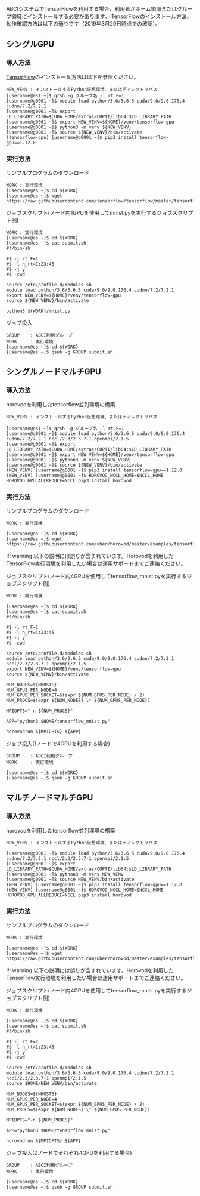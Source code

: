ABCIシステムでTensorFlowを利用する場合、利用者がホーム領域またはグループ領域にインストールする必要があります。
TensorFlowのインストール方法、動作確認方法は以下の通りです（2019年3月29日時点での確認）。

## シングルGPU

### 導入方法

[TensorFlow](https://www.tensorflow.org/)のインストール方法は以下を参照ください。

```
NEW_VENV : インストールするPython仮想環境、またはディレクトリパス
[username@es1 ~]$ qrsh -g グループ名 -l rt_F=1
[username@g0001 ~]$ module load python/3.6/3.6.5 cuda/9.0/9.0.176.4 cudnn/7.2/7.2.1
[username@g0001 ~]$ export LD_LIBRARY_PATH=$CUDA_HOME/extras/CUPTI/lib64:$LD_LIBRARY_PATH
[username@g0001 ~]$ export NEW_VENV=${HOME}/venv/tensorflow-gpu
[username@g0001 ~]$ python3 -m venv ${NEW_VENV}
[username@g0001 ~]$ source ${NEW_VENV}/bin/activate
(tensorflow-gpu) [username@g0001 ~]$ pip3 install tensorflow-gpu==1.12.0
```

###  実行方法

サンプルプログラムのダウンロード
```
WORK : 実行環境
[username@es ~]$ cd ${WORK}
[username@es ~]$ wget https://raw.githubusercontent.com/tensorflow/tensorflow/master/tensorflow/examples/tutorials/mnist/mnist.py
```

ジョブスクリプト(ノード内1GPUを使用してmnist.pyを実行するジョブスクリプト例)
```
WORK : 実行環境
[username@es ~]$ cd ${WORK}
[username@es ~]$ cat submit.sh
#!/bin/sh

#$ -l rt_F=1
#$ -l h_rt=1:23:45
#$ -j y
#$ -cwd

source /etc/profile.d/modules.sh
module load python/3.6/3.6.5 cuda/9.0/9.0.176.4 cudnn/7.2/7.2.1
export NEW_VENV=${HOME}/venv/tensorflow-gpu
source ${NEW_VENV}/bin/activate

python3 ${WORK}/mnist.py
```

ジョブ投入
```
GROUP    : ABCI利用グループ
WORK     : 実行環境
[username@es ~]$ cd ${WORK}
[username@es ~]$ qsub -g GROUP submit.sh
```

## シングルノードマルチGPU

### 導入方法

horovodを利用したtensorflow並列環境の構築
```
NEW_VENV : インストールするPython仮想環境、またはディレクトリパス

[username@es1 ~]$ qrsh -g グループ名 -l rt_F=1
[username@g0001 ~]$ module load python/3.6/3.6.5 cuda/9.0/9.0.176.4 cudnn/7.2/7.2.1 nccl/2.3/2.3.7-1 openmpi/2.1.5
[username@g0001 ~]$ export LD_LIBRARY_PATH=$CUDA_HOME/extras/CUPTI/lib64:$LD_LIBRARY_PATH
[username@g0001 ~]$ export NEW_VENV=${HOME}/venv/tensorflow-gpu
[username@g0001 ~]$ python3 -m venv ${NEW_VENV}
[username@g0001 ~]$ source ${NEW_VENV}/bin/activate
(NEW_VENV) [username@g0001 ~]$ pip3 install tensorflow-gpu==1.12.0
(NEW_VENV) [username@g0001 ~]$ HOROVOD_NCCL_HOME=$NCCL_HOME HOROVOD_GPU_ALLREDUCE=NCCL pip3 install horovod
```

### 実行方法

サンプルプログラムのダウンロード
```
WORK : 実行環境

[username@es ~]$ cd ${WORK}
[username@es ~]$ wget https://raw.githubusercontent.com/uber/horovod/master/examples/tensorflow_mnist.py
```

!!! warning
    以下の説明には誤りが含まれています。Horovodを利用したTensorFlow実行環境を利用したい場合は運用サポートまでご連絡ください。

ジョブスクリプト(ノード内4GPUを使用してtensorflow_mnist.pyを実行するジョブスクリプト例)
```
WORK : 実行環境

[username@es ~]$ cd ${WORK}
[username@es ~]$ cat submit.sh
#!/bin/sh

#$ -l rt_F=1
#$ -l h_rt=1:23:45
#$ -j y
#$ -cwd

source /etc/profile.d/modules.sh
module load python/3.6/3.6.5 cuda/9.0/9.0.176.4 cudnn/7.2/7.2.1 nccl/2.3/2.3.7-1 openmpi/2.1.5
export NEW_VENV=${HOME}/venv/tensorflow-gpu
source ${NEW_VENV}/bin/activate

NUM_NODES=${NHOSTS}
NUM_GPUS_PER_NODE=4
NUM_GPUS_PER_SOCKET=$(expr ${NUM_GPUS_PER_NODE} / 2)
NUM_PROCS=$(expr ${NUM_NODES} \* ${NUM_GPUS_PER_NODE})

MPIOPTS="-n ${NUM_PROCS}"

APP="python3 $HOME/tensorflow_mnist.py"
          
horovodrun ${MPIOPTS} ${APP}
```

ジョブ投入(1ノードで4GPUを利用する場合)
```
GROUP    : ABCI利用グループ
WORK     : 実行環境

[username@es ~]$ cd ${WORK}
[username@es ~]$ qsub -g GROUP submit.sh
```

## マルチノードマルチGPU

### 導入方法

horovodを利用したtensorflow並列環境の構築
```
NEW_VENV : インストールするPython仮想環境、またはディレクトリパス

[username@g0001 ~]$ module load python/3.6/3.6.5 cuda/9.0/9.0.176.4 cudnn/7.2/7.2.1 nccl/2.3/2.3.7-1 openmpi/2.1.5
[username@g0001 ~]$ export LD_LIBRARY_PATH=$CUDA_HOME/extras/CUPTI/lib64:$LD_LIBRARY_PATH
[username@g0001 ~]$ python3 -m venv NEW_VENV
[username@g0001 ~]$ source NEW_VENV/bin/activate
(NEW_VENV) [username@g0001 ~]$ pip3 install tensorflow-gpu==1.12.0
(NEW_VENV) [username@g0001 ~]$ HOROVOD_NCCL_HOME=$NCCL_HOME HOROVOD_GPU_ALLREDUCE=NCCL pip3 install horovod
```

### 実行方法

サンプルプログラムのダウンロード
```
WORK : 実行環境

[username@es ~]$ cd ${WORK}
[username@es ~]$ wget https://raw.githubusercontent.com/uber/horovod/master/examples/tensorflow_mnist.py
```

!!! warning
    以下の説明には誤りが含まれています。Horovodを利用したTensorFlow実行環境を利用したい場合は運用サポートまでご連絡ください。

ジョブスクリプト(ノード内4GPUを使用してtensorflow_mnist.pyを実行するジョブスクリプト例)
```
WORK : 実行環境

[username@es ~]$ cd ${WORK}
[username@es ~]$ cat submit.sh
#!/bin/sh

#$ -l rt_F=2
#$ -l h_rt=1:23:45
#$ -j y
#$ -cwd

source /etc/profile.d/modules.sh
module load python/3.6/3.6.5 cuda/9.0/9.0.176.4 cudnn/7.2/7.2.1 nccl/2.3/2.3.7-1 openmpi/2.1.5
source $HOME/NEW_VENV/bin/activate

NUM_NODES=${NHOSTS}
NUM_GPUS_PER_NODE=4
NUM_GPUS_PER_SOCKET=$(expr ${NUM_GPUS_PER_NODE} / 2)
NUM_PROCS=$(expr ${NUM_NODES} \* ${NUM_GPUS_PER_NODE})

MPIOPTS="-n ${NUM_PROCS}"

APP="python3 $HOME/tensorflow_mnist.py"
          
horovodrun ${MPIOPTS} ${APP}
```

ジョブ投入(2ノードでそれぞれ4GPUを利用する場合)
```
GROUP    : ABCI利用グループ
WORK     : 実行環境

[username@es ~]$ cd ${WORK}
[username@es ~]$ qsub -g GROUP submit.sh
```

